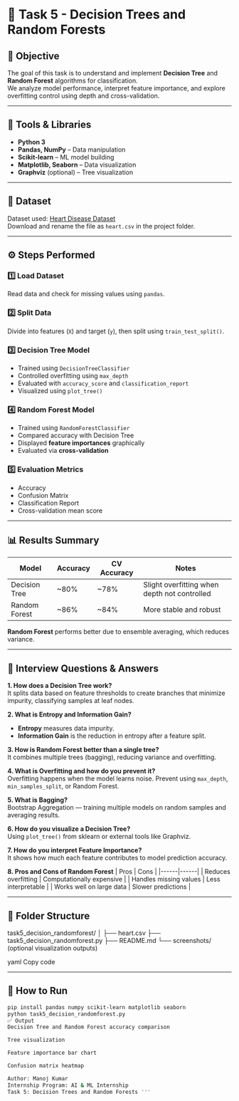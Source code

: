 # 🌳 Task 5 - Decision Trees and Random Forests

## 🎯 Objective
The goal of this task is to understand and implement **Decision Tree** and **Random Forest** algorithms for classification.  
We analyze model performance, interpret feature importance, and explore overfitting control using depth and cross-validation.

---

## 🧰 Tools & Libraries
- **Python 3**
- **Pandas, NumPy** – Data manipulation
- **Scikit-learn** – ML model building
- **Matplotlib, Seaborn** – Data visualization
- **Graphviz** (optional) – Tree visualization

---

## 📂 Dataset
Dataset used: [Heart Disease Dataset](https://www.kaggle.com/datasets/johnsmith88/heart-disease-dataset)  
Download and rename the file as `heart.csv` in the project folder.

---

## ⚙️ Steps Performed

### 1️⃣ Load Dataset
Read data and check for missing values using `pandas`.

### 2️⃣ Split Data
Divide into features (`X`) and target (`y`), then split using `train_test_split()`.

### 3️⃣ Decision Tree Model
- Trained using `DecisionTreeClassifier`
- Controlled overfitting using `max_depth`
- Evaluated with `accuracy_score` and `classification_report`
- Visualized using `plot_tree()`

### 4️⃣ Random Forest Model
- Trained using `RandomForestClassifier`
- Compared accuracy with Decision Tree
- Displayed **feature importances** graphically
- Evaluated via **cross-validation**

### 5️⃣ Evaluation Metrics
- Accuracy
- Confusion Matrix
- Classification Report
- Cross-validation mean score

---

## 📊 Results Summary

| Model | Accuracy | CV Accuracy | Notes |
|--------|-----------|--------------|-------|
| Decision Tree | ~80% | ~78% | Slight overfitting when depth not controlled |
| Random Forest | ~86% | ~84% | More stable and robust |

**Random Forest** performs better due to ensemble averaging, which reduces variance.

---

## 🧠 Interview Questions & Answers

**1. How does a Decision Tree work?**  
It splits data based on feature thresholds to create branches that minimize impurity, classifying samples at leaf nodes.

**2. What is Entropy and Information Gain?**  
- **Entropy** measures data impurity.  
- **Information Gain** is the reduction in entropy after a feature split.

**3. How is Random Forest better than a single tree?**  
It combines multiple trees (bagging), reducing variance and overfitting.

**4. What is Overfitting and how do you prevent it?**  
Overfitting happens when the model learns noise. Prevent using `max_depth`, `min_samples_split`, or Random Forest.

**5. What is Bagging?**  
Bootstrap Aggregation — training multiple models on random samples and averaging results.

**6. How do you visualize a Decision Tree?**  
Using `plot_tree()` from sklearn or external tools like Graphviz.

**7. How do you interpret Feature Importance?**  
It shows how much each feature contributes to model prediction accuracy.

**8. Pros and Cons of Random Forest**
| Pros | Cons |
|------|------|
| Reduces overfitting | Computationally expensive |
| Handles missing values | Less interpretable |
| Works well on large data | Slower predictions |

---

## 📁 Folder Structure
task5_decision_randomforest/
│
├── heart.csv
├── task5_decision_randomforest.py
├── README.md
└── screenshots/ (optional visualization outputs)

yaml
Copy code

---

## 🚀 How to Run
```bash
pip install pandas numpy scikit-learn matplotlib seaborn
python task5_decision_randomforest.py
✅ Output
Decision Tree and Random Forest accuracy comparison

Tree visualization

Feature importance bar chart

Confusion matrix heatmap

Author: Manoj Kumar
Internship Program: AI & ML Internship
Task 5: Decision Trees and Random Forests '''

